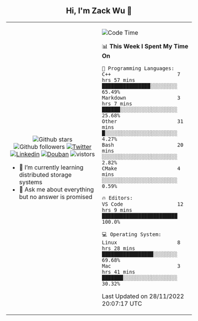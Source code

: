 <h2 align="center"> Hi, I'm Zack Wu 👋 </h2>

<table>
    <tr>
        <td valign="center" width="50%">
            <p align="center">
              <img src="https://img.shields.io/github/stars/izackwu?style=social" alt="Github stars" />
              <img src="https://img.shields.io/github/followers/izackwu?style=social" alt="Github followers" />
              <a href="https://twitter.com/_zackwu"><img src="https://img.shields.io/badge/@__zackwu-1DA1F2?style=flat&logo=Twitter&logoColor=white" alt="Twitter"/></a>
              <a href="https://www.linkedin.com/in/izackwu/?locale=en_US"><img src="https://img.shields.io/badge/@izackwu-0073b1?style=flat&logo=LinkedIn&logoColor=white" alt="Linkedin" /></a>
              <a href="https://www.douban.com/people/keith1"><img src="https://img.shields.io/badge/@keith1-007722?style=flat&logo=Douban&logoColor=white" alt="Douban" /></a>
              <img src="https://visitor-badge.glitch.me/badge?page_id=keithnull" alt="vistors" />
            </p>
            <ul>
                <li>🌱 I’m currently learning distributed storage systems</li>
                <li>💬 Ask me about everything but no answer is promised</li>
            </ul>
        </td>
       <td valign="top" width="50%">
    
<!--START_SECTION:waka-->
![Code Time](http://img.shields.io/badge/Code%20Time-2%2C145%20hrs%2032%20mins-blue)

📊 **This Week I Spent My Time On** 

```text
💬 Programming Languages: 
C++                      7 hrs 57 mins       ████████████████░░░░░░░░░   65.49% 
Markdown                 3 hrs 7 mins        ██████░░░░░░░░░░░░░░░░░░░   25.68% 
Other                    31 mins             █░░░░░░░░░░░░░░░░░░░░░░░░   4.27% 
Bash                     20 mins             ░░░░░░░░░░░░░░░░░░░░░░░░░   2.82% 
CMake                    4 mins              ░░░░░░░░░░░░░░░░░░░░░░░░░   0.59%

🔥 Editors: 
VS Code                  12 hrs 9 mins       █████████████████████████   100.0%

💻 Operating System: 
Linux                    8 hrs 28 mins       █████████████████░░░░░░░░   69.68% 
Mac                      3 hrs 41 mins       ███████░░░░░░░░░░░░░░░░░░   30.32%

```


 Last Updated on 28/11/2022 20:07:17 UTC
<!--END_SECTION:waka-->
</td></tr>
</table>


